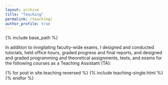 ```yaml
---
layout: archive
title: "Teaching"
permalink: /teaching/
author_profile: true
---
```


{% include base_path %}

In addition to invigilating faculty-wide exams, I designed and conducted tutorials, held office hours, graded progress and final reports, and designed and graded programming and theoretical assignments, tests, and exams for the following courses as a Teaching Assistant (TA):

{% for post in site.teaching reversed %}
  {% include teaching-single.html %}
{% endfor %}
